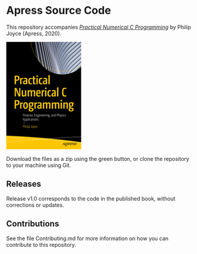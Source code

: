 # Apress Source Code

This repository accompanies [*Practical Numerical C Programming*](https://www.apress.com/9781484261279) by Philip Joyce (Apress, 2020).

[comment]: #cover
![Cover image](9781484261279.jpg)

Download the files as a zip using the green button, or clone the repository to your machine using Git.

## Releases

Release v1.0 corresponds to the code in the published book, without corrections or updates.

## Contributions

See the file Contributing.md for more information on how you can contribute to this repository.